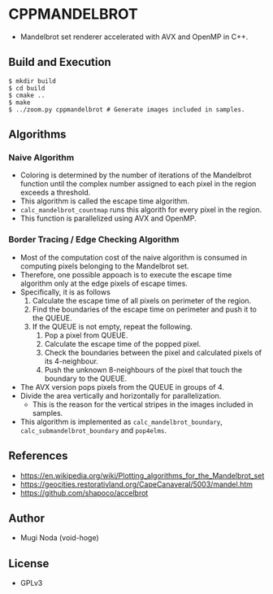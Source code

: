 # CPPMANDELBROT
- Mandelbrot set renderer accelerated with AVX and OpenMP in C++.

## Build and Execution
```
$ mkdir build
$ cd build
$ cmake ..
$ make
$ ../zoom.py cppmandelbrot # Generate images included in samples.
```

## Algorithms
### Naive Algorithm
- Coloring is determined by the number of iterations of the Mandelbrot function until the complex number assigned to each pixel in the region exceeds a threshold.
- This algorithm is called the escape time algorithm.
- `calc_mandelbrot_countmap` runs this algorith for every pixel in the region.
- This function is parallelized using AVX and OpenMP.

### Border Tracing / Edge Checking Algorithm
- Most of the computation cost of the naive algorithm is consumed in computing pixels belonging to the Mandelbrot set.
- Therefore, one possible appoach is to execute the escape time algorithm only at the edge pixels of escape times.
- Specifically, it is as follows
  1. Calculate the escape time of all pixels on perimeter of the region.
  2. Find the boundaries of the escape time on perimeter and push it to the QUEUE.
  3. If the QUEUE is not empty, repeat the following.
	 1. Pop a pixel from QUEUE.
	 2. Calculate the escape time of the popped pixel.
	 3. Check the boundaries between the pixel and calculated pixels of its 4-neighbour.
	 4. Push the unknown 8-neighbours of the pixel that touch the boundary to the QUEUE.
- The AVX version pops pixels from the QUEUE in groups of 4.
- Divide the area vertically and horizontally for parallelization.
  - This is the reason for the vertical stripes in the images included in samples.
- This algorithm is implemented as `calc_mandelbrot_boundary`, `calc_submandelbrot_boundary` and `pop4elms`.

## References
- https://en.wikipedia.org/wiki/Plotting_algorithms_for_the_Mandelbrot_set
- https://geocities.restorativland.org/CapeCanaveral/5003/mandel.htm
- https://github.com/shapoco/accelbrot

## Author
- Mugi Noda (void-hoge)

## License
- GPLv3

